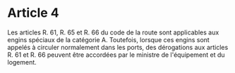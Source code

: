 # Article 4

Les articles R. 61, R. 65 et R. 66 du code de la route sont applicables aux engins spéciaux de la catégorie A. Toutefois, lorsque ces engins sont appelés à circuler normalement dans les ports, des dérogations aux articles R. 61 et R. 66 peuvent être accordées par le ministre de l'équipement et du logement.
